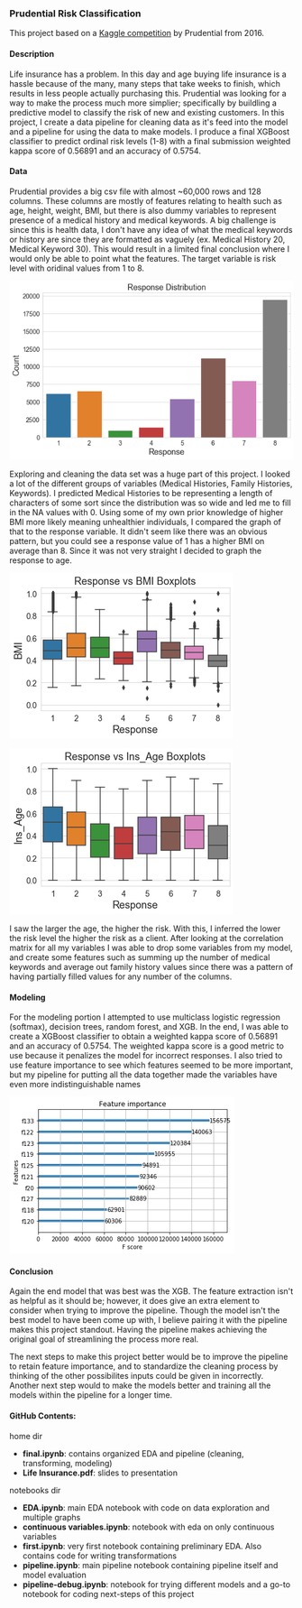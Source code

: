 ### Prudential Risk Classification
This project based on a [Kaggle competition](https://www.kaggle.com/c/prudential-life-insurance-assessment/overview) by Prudential from 2016. 


#### Description
Life insurance has a problem. In this day and age buying life insurance is a hassle because of the many, many steps that take weeks to finish, which results in less people actually purchasing this. Prudential was looking for a way to make the process much more simplier; specifically by buildling a predictive model to classify the risk of new and existing customers. In this project, I create a data pipeline for cleaning data as it's feed into the model and a pipeline for using the data to make models. I produce a final XGBoost classifier to predict ordinal risk levels (1-8) with a final submission weighted kappa score of 0.56891 and an accuracy of 0.5754.



#### Data
Prudential provides a big csv file with almost ~60,000 rows and 128 columns. These columns are mostly of features relating to health such as age, height, weight, BMI, but there is also dummy variables to represent presence of a medical history and medical keywords. A big challenge is since this is health data, I don't have any idea of what the medical keywords or history are since they are formatted as vaguely (ex. Medical History 20, Medical Keyword 30). This would result in a limited final conclusion where I would only be able to point what the features. The target variable is risk level with oridinal values from 1 to 8.


![response variable graphs](/target_graph.png)


Exploring and cleaning the data set was a huge part of this project. I looked a lot of the different groups of variables (Medical Histories, Family Histories, Keywords). I predicted Medical Histories to be representing a length of characters of some sort since the distribution was so wide and led me to fill in the NA values with 0. Using some of my own prior knowledge of higher BMI more likely meaning unhealthier individuals, I compared the graph of that to the response variable. It didn't seem like there was an obvious pattern, but you could see a response value of 1 has a higher BMI on average than 8. Since it was not very straight I decided to graph the response to age. 


![response vs. bmi](/response_vs_bmi.png)


![response vs. age](/response_vs_age.png)


I saw the larger the age, the higher the risk. With this, I inferred the lower the risk level the higher the risk as a client. After looking at the correlation matrix for all my variables I was able to drop some variables from my model, and create some features such as summing up the number of medical keywords and average out family history values since there was a pattern of having partially filled values for any number of the columns. 


#### Modeling
For the modeling portion I attempted to use multiclass logistic regression (softmax), decision trees, random forest, and XGB. In the end, I was able to create a XGBoost classifier to obtain a weighted kappa score of 0.56891 and an accuracy of 0.5754. The weighted kappa score is a good metric to use because it penalizes the model for incorrect responses. I also tried to use feature importance to see which features seemed to be more important, but my pipeline for putting all the data together made the variables have even more indistinguishable names

![feature_importance](/feature_importance.png)


#### Conclusion
Again the end model that was best was the XGB. The feature extraction isn't as helpful as it should be; however, it does give an extra element to consider when trying to improve the pipeline. Though the model isn't the best model to have been come up with, I believe pairing it with the pipeline makes this project standout. Having the pipeline makes achieving the original goal of streamlining the process more real.


The next steps to make this project better would be to improve the pipeline to retain feature importance, and to standardize the cleaning process by thinking of the other possibilites inputs could be given in incorrectly. Another next step would to make the models better and training all the models within the pipeline for a longer time.


#### GitHub Contents:
home dir
  - <b>final.ipynb</b>: contains organized EDA and pipeline (cleaning, transforming, modeling)
  - <b>Life Insurance.pdf</b>: slides to presentation
  
notebooks dir
  - <b>EDA.ipynb</b>: main EDA notebook with code on data exploration and multiple graphs 
  - <b>continuous variables.ipynb</b>: notebook with eda on only continuous variables
  - <b>first.ipynb</b>: very first notebook containing preliminary EDA. Also contains code for writing transformations
  - <b>pipeline.ipynb</b>: main pipeline notebook containing pipeline itself and model evaluation
  - <b>pipeline-debug.ipynb</b>: notebook for trying different models and a go-to notebook for coding next-steps of this project
